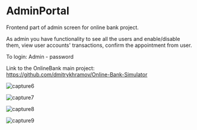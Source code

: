 # AdminPortal

Frontend part of admin screen for online bank project.

As admin you have functionality to see all the users and enable/disable them, view user accounts' transactions, confirm the appointment 
from user.

To login:
Admin - password

Link to the OnlineBank main project: https://github.com/dmitrykhramov/Online-Bank-Simulator

![capture6](https://cloud.githubusercontent.com/assets/18744749/21913899/57b77dce-d938-11e6-8f53-ac1977d6fc75.PNG)

![capture7](https://cloud.githubusercontent.com/assets/18744749/21913900/57ceacb0-d938-11e6-9374-4f1fdcdd2b4f.PNG)

![capture8](https://cloud.githubusercontent.com/assets/18744749/21913902/57df52c2-d938-11e6-8a72-236dd6ec6784.PNG)

![capture9](https://cloud.githubusercontent.com/assets/18744749/21913901/57df6032-d938-11e6-8fb4-3f02c5e2dc45.PNG)

